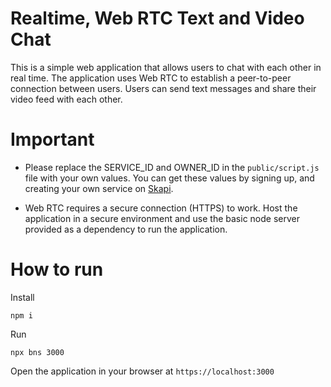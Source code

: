 # Realtime, Web RTC Text and Video Chat

This is a simple web application that allows users to chat with each other in real time.
The application uses Web RTC to establish a peer-to-peer connection between users. Users can send text messages and share their video feed with each other.

# Important

- Please replace the SERVICE_ID and OWNER_ID in the `public/script.js` file with your own values.
You can get these values by signing up, and creating your own service on [Skapi](https://www.skapi.com).

- Web RTC requires a secure connection (HTTPS) to work. Host the application in a secure environment and use the basic node server provided as a dependency to run the application.

# How to run

Install 
```
npm i
```

Run
```
npx bns 3000
```

Open the application in your browser at `https://localhost:3000`